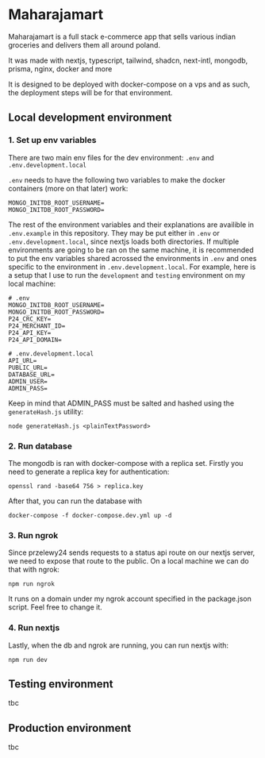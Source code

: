 # Maharajamart

Maharajamart is a full stack e-commerce app that sells various indian groceries and delivers them all around poland.

It was made with nextjs, typescript, tailwind, shadcn, next-intl, mongodb, prisma, nginx, docker and more

It is designed to be deployed with docker-compose on a vps and as such, the deployment steps will be for that environment.

## Local development environment

### 1. Set up env variables

There are two main env files for the dev environment: `.env` and `.env.development.local`

`.env` needs to have the following two variables to make the docker containers (more on that later) work:

```
MONGO_INITDB_ROOT_USERNAME=
MONGO_INITDB_ROOT_PASSWORD=
```

The rest of the environment variables and their explanations are availible in `.env.example` in this repository. They may be put either in `.env` or `.env.development.local`, since nextjs loads both directories. If multiple environments are going to be ran on the same machine, it is recommended to put the env variables shared acrossed the environments in `.env` and ones specific to the environment in `.env.development.local`. For example, here is a setup that I use to run the `development` and `testing` environment on my local machine:

```
# .env
MONGO_INITDB_ROOT_USERNAME=
MONGO_INITDB_ROOT_PASSWORD=
P24_CRC_KEY=
P24_MERCHANT_ID=
P24_API_KEY=
P24_API_DOMAIN=
```

```
# .env.development.local
API_URL=
PUBLIC_URL=
DATABASE_URL=
ADMIN_USER=
ADMIN_PASS=
```

Keep in mind that ADMIN_PASS must be salted and hashed using the `generateHash.js` utility:

```
node generateHash.js <plainTextPassword>
```

### 2. Run database

The mongodb is ran with docker-compose with a replica set. Firstly you need to generate a replica key for authentication:

```
openssl rand -base64 756 > replica.key
```

After that, you can run the database with

```
docker-compose -f docker-compose.dev.yml up -d
```

### 3. Run ngrok

Since przelewy24 sends requests to a status api route on our nextjs server, we need to expose that route to the public. On a local machine we can do that with ngrok:

```
npm run ngrok
```

It runs on a domain under my ngrok account specified in the package.json script. Feel free to change it.

### 4. Run nextjs

Lastly, when the db and ngrok are running, you can run nextjs with:

```
npm run dev
```

## Testing environment

tbc

## Production environment

tbc
